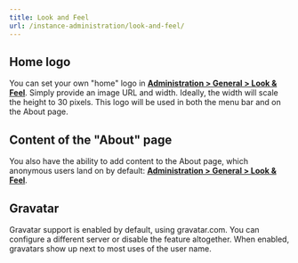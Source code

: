 ```yaml
---
title: Look and Feel
url: /instance-administration/look-and-feel/
---
```


## Home logo
You can set your own "home" logo in **[Administration > General > Look & Feel](/#sonarqube-admin#/admin/settings)**. Simply provide an image URL and width. Ideally, the width will scale the height to 30 pixels. This logo will be used in both the menu bar and on the About page.

## Content of the "About" page
You also have the ability to add content to the About page, which anonymous users land on by default: **[Administration > General > Look & Feel](/#sonarqube-admin#/admin/settings)**.

## Gravatar
Gravatar support is enabled by default, using gravatar.com. You can configure a different server or disable the feature altogether. When enabled, gravatars show up next to most uses of the user name.
